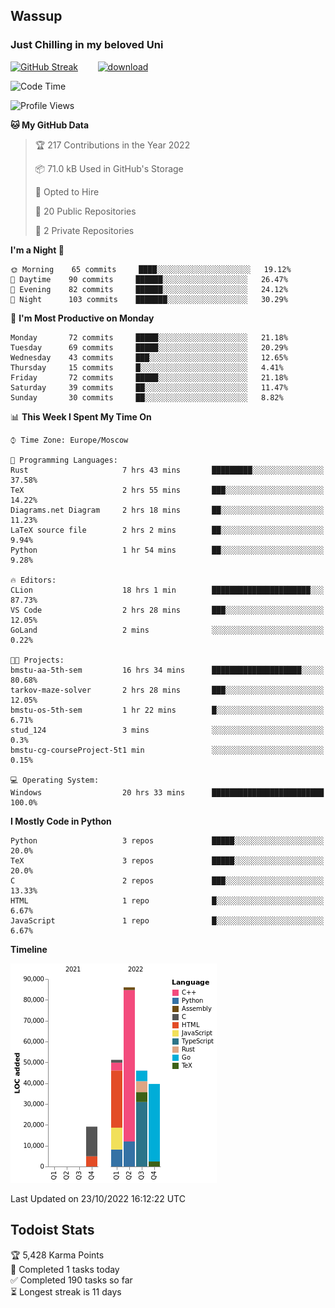 ## Wassup 
### Just Chilling in my beloved Uni 

<!--
-->

[![GitHub Streak](http://github-readme-streak-stats.herokuapp.com?user=archeoss&theme=shades-of-purple&hide_border=true&date_format=j%20M%5B%20Y%5D)](https://git.io/streak-stats)&nbsp;&nbsp;&nbsp;&nbsp;&nbsp;&nbsp;&nbsp;&nbsp;[![download](https://user-images.githubusercontent.com/68448737/147796309-d8b65b1d-4dde-40d9-b03a-2b42aaa6cd43.jpeg)
](http://bmstu.ru/)

<!--START_SECTION:waka-->
![Code Time](http://img.shields.io/badge/Code%20Time-638%20hrs%2045%20mins-blue)

![Profile Views](http://img.shields.io/badge/Profile%20Views-2-blue)

**🐱 My GitHub Data** 

> 🏆 217 Contributions in the Year 2022
 > 
> 📦 71.0 kB Used in GitHub's Storage 
 > 
> 💼 Opted to Hire
 > 
> 📜 20 Public Repositories 
 > 
> 🔑 2 Private Repositories  
 > 
**I'm a Night 🦉** 

```text
🌞 Morning    65 commits     ████░░░░░░░░░░░░░░░░░░░░░   19.12% 
🌆 Daytime    90 commits     ██████░░░░░░░░░░░░░░░░░░░   26.47% 
🌃 Evening    82 commits     ██████░░░░░░░░░░░░░░░░░░░   24.12% 
🌙 Night      103 commits    ███████░░░░░░░░░░░░░░░░░░   30.29%

```
📅 **I'm Most Productive on Monday** 

```text
Monday       72 commits     █████░░░░░░░░░░░░░░░░░░░░   21.18% 
Tuesday      69 commits     █████░░░░░░░░░░░░░░░░░░░░   20.29% 
Wednesday    43 commits     ███░░░░░░░░░░░░░░░░░░░░░░   12.65% 
Thursday     15 commits     █░░░░░░░░░░░░░░░░░░░░░░░░   4.41% 
Friday       72 commits     █████░░░░░░░░░░░░░░░░░░░░   21.18% 
Saturday     39 commits     ██░░░░░░░░░░░░░░░░░░░░░░░   11.47% 
Sunday       30 commits     ██░░░░░░░░░░░░░░░░░░░░░░░   8.82%

```


📊 **This Week I Spent My Time On** 

```text
⌚︎ Time Zone: Europe/Moscow

💬 Programming Languages: 
Rust                     7 hrs 43 mins       █████████░░░░░░░░░░░░░░░░   37.58% 
TeX                      2 hrs 55 mins       ███░░░░░░░░░░░░░░░░░░░░░░   14.22% 
Diagrams.net Diagram     2 hrs 18 mins       ██░░░░░░░░░░░░░░░░░░░░░░░   11.23% 
LaTeX source file        2 hrs 2 mins        ██░░░░░░░░░░░░░░░░░░░░░░░   9.94% 
Python                   1 hr 54 mins        ██░░░░░░░░░░░░░░░░░░░░░░░   9.28%

🔥 Editors: 
CLion                    18 hrs 1 min        ██████████████████████░░░   87.73% 
VS Code                  2 hrs 28 mins       ███░░░░░░░░░░░░░░░░░░░░░░   12.05% 
GoLand                   2 mins              ░░░░░░░░░░░░░░░░░░░░░░░░░   0.22%

🐱‍💻 Projects: 
bmstu-aa-5th-sem         16 hrs 34 mins      ████████████████████░░░░░   80.68% 
tarkov-maze-solver       2 hrs 28 mins       ███░░░░░░░░░░░░░░░░░░░░░░   12.05% 
bmstu-os-5th-sem         1 hr 22 mins        █░░░░░░░░░░░░░░░░░░░░░░░░   6.71% 
stud_124                 3 mins              ░░░░░░░░░░░░░░░░░░░░░░░░░   0.3% 
bmstu-cg-courseProject-5t1 min               ░░░░░░░░░░░░░░░░░░░░░░░░░   0.15%

💻 Operating System: 
Windows                  20 hrs 33 mins      █████████████████████████   100.0%

```

**I Mostly Code in Python** 

```text
Python                   3 repos             █████░░░░░░░░░░░░░░░░░░░░   20.0% 
TeX                      3 repos             █████░░░░░░░░░░░░░░░░░░░░   20.0% 
C                        2 repos             ███░░░░░░░░░░░░░░░░░░░░░░   13.33% 
HTML                     1 repo              █░░░░░░░░░░░░░░░░░░░░░░░░   6.67% 
JavaScript               1 repo              █░░░░░░░░░░░░░░░░░░░░░░░░   6.67%

```


**Timeline**

![Chart not found](https://raw.githubusercontent.com/archeoss/archeoss/master/charts/bar_graph.png) 


 Last Updated on 23/10/2022 16:12:22 UTC
<!--END_SECTION:waka-->

## Todoist Stats

<!-- TODO-IST:START -->
🏆  5,428 Karma Points           
🌸  Completed 1 tasks today           
✅  Completed 190 tasks so far           
⏳  Longest streak is 11 days
<!-- TODO-IST:END -->
